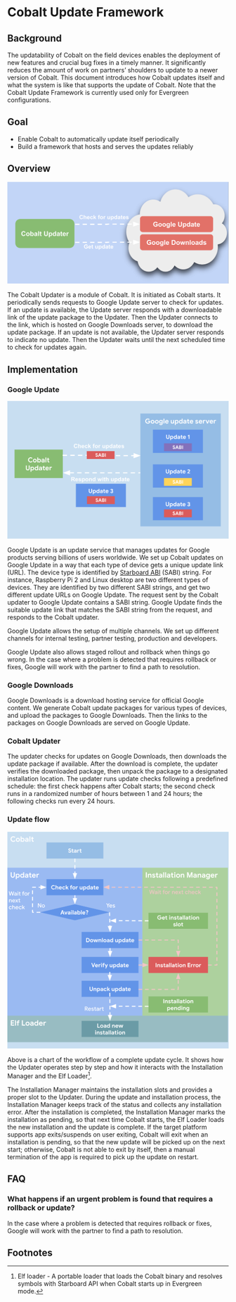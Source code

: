 # Cobalt Update Framework

## Background

The updatability of Cobalt on the field devices enables the deployment of new features and crucial bug fixes in a timely manner. It significantly reduces the amount of work on partners’ shoulders to update to a newer version of Cobalt. This document introduces how Cobalt updates itself and what the system is like that supports the update of Cobalt. Note that the Cobalt Update Framework is currently used only for Evergreen configurations. 

## Goal

*   Enable Cobalt to automatically update itself periodically
*   Build a framework that hosts and serves the updates reliably

## Overview

![Cobalt Update Overview](resources/cobalt_update_overview.png)

The Cobalt Updater is a module of Cobalt. It is initiated as Cobalt starts. It periodically sends requests to Google Update server to check for updates. If an update is available, the Update server responds with a downloadable link of the update package to the Updater. Then the Updater connects to the link, which is hosted on Google Downloads server, to download the update package. If an update is not available, the Updater server responds to indicate no update. Then the Updater waits until the next scheduled time to check for updates again.

## Implementation

### Google Update

![Cobalt Update Interaction](resources/cobalt_update_interaction.png)

Google Update is an update service that manages updates for Google products serving billions of users worldwide. We set up Cobalt updates on Google Update in a way that each type of device gets a unique update link (URL). The device type is identified by [Starboard ABI](https://***REMOVED***/a/google.com/open?id=1r1vS_FFMV9F-YlNaudxFwhAVG7delVleKfYgLLRUn3o) (SABI) string. For instance, Raspberry Pi 2 and Linux desktop are two different types of devices. They are identified by two different SABI strings, and get two different update URLs on Google Update. The request sent by the Cobalt updater to Google Update  contains a SABI string. Google Update finds the suitable update link that matches the SABI string from the request, and responds to the Cobalt updater.

Google Update allows the setup of multiple channels. We set up different channels for internal testing, partner testing, production and developers. 

Google Update also allows staged rollout and rollback when things go wrong. In the case where a problem is detected that requires rollback or fixes, Google will work with the partner to find a path to resolution.

### Google Downloads

Google Downloads is a download hosting service for official Google content. We generate Cobalt update packages for various types of devices, and upload the packages to Google Downloads. Then the links to the packages on Google Downloads are served on Google Update.

### Cobalt Updater

The updater checks for updates on Google Downloads, then downloads the update package if available. After the download is complete, the updater verifies the downloaded package, then unpack the package to a designated installation location. The updater runs update checks following a predefined schedule: the first check happens after Cobalt starts; the second check runs in a randomized number of hours between 1 and 24 hours; the following checks run every 24 hours.

### Update flow

![Cobalt Update Flow](resources/cobalt_update_flow.png)

Above is a chart of the workflow of a complete update cycle. It shows how the Updater operates step by step and how it interacts with the Installation Manager and the Elf Loader[^1].

The Installation Manager maintains the installation slots and provides a proper slot to the Updater. During the update and installation process, the Installation Manager keeps track of the status and collects any installation error. After the installation is completed, the Installation Manager marks the installation as pending, so that next time Cobalt starts, the Elf Loader loads the new installation and the update is complete. If the target platform supports app exits/suspends on user exiting, Cobalt will exit when an installation is pending, so that the new update will be picked up on the next start; otherwise, Cobalt is not able to exit by itself, then a manual termination of the app is required to pick up the update on restart.  

## FAQ

### What happens if an urgent problem is found that requires a rollback or update?

In the case where a problem is detected that requires rollback or fixes, Google will work with the partner to find a path to resolution.

<!-- Footnotes themselves at the bottom. -->
## Footnotes

[^1]:
     Elf loader - A portable loader that loads the Cobalt binary and resolves symbols with Starboard API when Cobalt starts up in Evergreen mode.